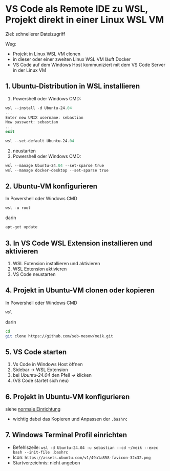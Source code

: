 # VS Code als Remote IDE zu WSL, Projekt direkt in einer Linux WSL VM

Ziel: schnellerer Dateizugriff

Weg:
- Projekt in Linux WSL VM clonen
- in dieser oder einer zweiten Linux WSL VM läuft Docker
- VS Code auf dem Windows Host kommuniziert mit dem VS Code Server in der Linux VM

## 1. Ubuntu-Distribution in WSL installieren

1. Powershell oder Windows CMD:
```powershell
wsl --install -d Ubuntu-24.04
...
Enter new UNIX username: sebastian
New passwort: sebastian
...
exit

wsl --set-default Ubuntu-24.04
```
2. neustarten
3. Powershell oder Windows CMD:
```powershell
wsl --manage Ubuntu-24.04 --set-sparse true
wsl --manage docker-desktop --set-sparse true
```

## 2. Ubuntu-VM konfigurieren

In Powershell oder Windows CMD
```powershell
wsl -u root
```
darin
```bash
apt-get update
```

## 3. In VS Code WSL Extension installieren und aktivieren

1. WSL Extension installieren und aktivieren<br>
2. WSL Extension aktivieren
3. VS Code neustarten

## 4. Projekt in Ubuntu-VM clonen oder kopieren

In Powershell oder Windows CMD
```powershell
wsl
```
darin
```bash
cd
git clone https://github.com/seb-mesow/meik.git
```

## 5. VS Code starten

1. Vs Code in Windows Host öffnen
2. Sidebar -> WSL Extension
3. bei _Ubuntu-24.04_ den Pfeil _->_ klicken
4. (VS Code startet sich neu)

## 6. Projekt in Ubuntu-VM konfigurieren

siehe [normale Einrichtung](../README.md)
- wichtig dabei das Kopieren und Anpassen der `.bashrc`

## 7. Windows Terminal Profil einrichten

- Befehlszeile: `wsl -d Ubuntu-24.04 -u sebastian --cd ~/meik --exec bash --init-file .bashrc`
- Icon: `https://assets.ubuntu.com/v1/49a1a858-favicon-32x32.png`
- Startverzeichnis: nicht angeben

